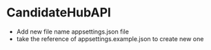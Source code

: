 # CandidateHubAPI

- Add new file name appsettings.json file
- take the reference of appsettings.example.json to create new one
